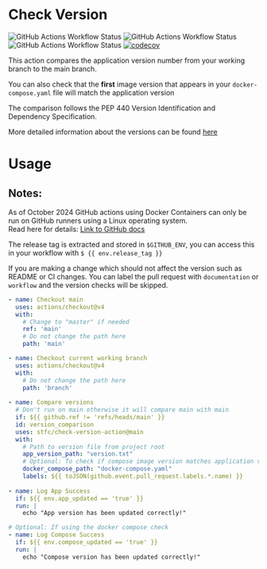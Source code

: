 # Check Version
![GitHub Actions Workflow Status](https://img.shields.io/github/actions/workflow/status/stfc/check-version-action/self_test.yaml?label=Intergration%20Test)
![GitHub Actions Workflow Status](https://img.shields.io/github/actions/workflow/status/stfc/check-version-action/lint.yaml?label=Linting)
![GitHub Actions Workflow Status](https://img.shields.io/github/actions/workflow/status/stfc/check-version-action/test.yaml?label=Tests)
[![codecov](https://codecov.io/gh/stfc/check-version-action/graph/badge.svg?token=OD2Z90ST8R)](https://codecov.io/gh/stfc/check-version-action)


This action compares the application version number from your working branch to the main branch.

You can also check that the **first** image version that appears in your `docker-compose.yaml` file will match the application version

The comparison follows the PEP 440 Version Identification and Dependency Specification.

More detailed information about the versions can be found [here](https://packaging.python.org/en/latest/specifications/version-specifiers/)

# Usage

## Notes:

As of October 2024 GitHub actions using Docker Containers can only be run on GitHub runners using a Linux operating system.<br>
Read here for details: [Link to GitHub docs](https://docs.github.com/en/actions/sharing-automations/creating-actions/about-custom-actions#types-of-actions)

The release tag is extracted and stored in `$GITHUB_ENV`,
you can access this in your workflow with `$ {{ env.release_tag }}` 

If you are making a change which should not affect the version such as README or CI changes. You can label the pull request with `documentation` or `workflow` and the version checks will be skipped.

<!-- start usage -->
```yaml
- name: Checkout main
  uses: actions/checkout@v4
  with:
    # Change to "master" if needed
    ref: 'main'
    # Do not change the path here
    path: 'main'

- name: Checkout current working branch
  uses: actions/checkout@v4
  with:
    # Do not change the path here
    path: 'branch'
    
- name: Compare versions
  # Don't run on main otherwise it will compare main with main
  if: ${{ github.ref != 'refs/heads/main' }} 
  id: version_comparison
  uses: stfc/check-version-action@main
  with:
    # Path to version file from project root
    app_version_path: "version.txt"
    # Optional: To check if compose image version matches application version
    docker_compose_path: "docker-compose.yaml"
    labels: ${{ toJSON(github.event.pull_request.labels.*.name) }}
    
- name: Log App Success
  if: ${{ env.app_updated == 'true' }}
  run: |
    echo "App version has been updated correctly!"

# Optional: If using the docker compose check
- name: Log Compose Success
  if: ${{ env.compose_updated == 'true' }}
  run: |
    echo "Compose version has been updated correctly!"
```
<!-- end usage -->

